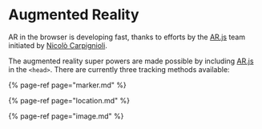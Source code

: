 # Augmented Reality

AR in the browser is developing fast, thanks to efforts by the [AR.js](https://ar-js-org.github.io/AR.js-Docs/) team initiated by [Nicolò Carpignioli](https://twitter.com/nicolocarp). 

 The augmented reality super powers are made possible by including [AR.js](https://ar-js-org.github.io/AR.js-Docs/) in the `<head>`. There are currently three tracking methods available:

{% page-ref page="marker.md" %}

{% page-ref page="location.md" %}

{% page-ref page="image.md" %}



